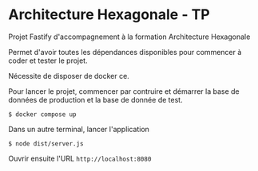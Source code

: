 # Architecture Hexagonale - TP

Projet  Fastify d'accompagnement à la formation Architecture Hexagonale

Permet d'avoir toutes les dépendances disponibles pour commencer à coder et tester le projet.

Nécessite de disposer de docker ce.

Pour lancer le projet, commencer par contruire et démarrer la base de données de production et la base de donnée de test.

```shell
$ docker compose up

```

Dans un autre terminal, lancer l'application

```shell
$ node dist/server.js
```

Ouvrir ensuite l'URL `http://localhost:8080`
